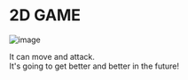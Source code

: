 <H1>2D GAME</H1>


![image](https://github.com/aibraikhan/2D-Game/assets/125266339/a8050ef2-61a9-4c82-bcf0-c270318afcd4)


It can move and attack.<br>
It's going to get better and better in the future!